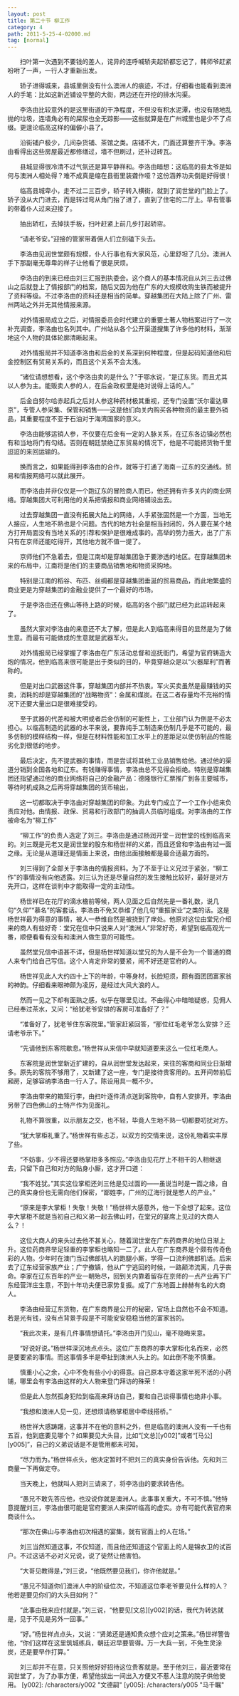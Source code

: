 ```yaml
---
layout: post
title: 第二十节 柳工作
category: 4
path: 2011-5-25-4-02000.md
tag: [normal]
---
```


　　扫叶第一次遇到不要钱的差人，诧异的连呼喊轿夫起轿都忘记了，韩师爷赶紧吩咐了一声，一行人才重新出发。

　　轿子进得城来，县城里倒没有什么澳洲人的痕迹，不过，仔细看也能看到澳洲人的手笔：比如这新近铺设平整的大街，两边还在开挖的排水沟渠。

　　李洛由比较意外的是这里街道的干净程度，不但没有积水泥潭，也没有随地乱抛的垃圾，连墙角必有的屎尿也全无踪影——这些就算是在广州城里也是少不了点缀。更遑论临高这样的偏僻小县了。

　　沿街铺户极少，几间杂货铺、茶馆之类。店铺不大，门面还算整齐干净。李洛由看得出这些房屋最近都修缮过，墙不但刷过，还补过砖瓦。

　　县城显得很冷清不过气氛还是算平静祥和。李洛由暗想：这临高的县太爷是如何与澳洲人相处得？难不成真是缩在县衙里装聋作哑？这份涵养功夫倒是好得很！

　　临高县城卑小，走不过二三百步，轿子转入横街，就到了润世堂的门脸上了。轿子没从大门进去，而是转过弯从角门抬了进了，直到了住宅的二厅上。早有管事的带着仆人过来迎接了。

　　抽出轿杠，去掉扶手板，扫叶赶紧上前几步打起轿帘。

　　“请老爷安。”迎接的管家带着佣人们立刻磕下头去。

　　李洛由见润世堂颇有规模，仆人行事也有大家风范，心里舒坦了几分。澳洲人手下那副毫无尊卑的样子让他看了很是厌烦。

　　李洛由的到来已经由刘三汇报到执委会。这个商人的基本情况自从刘三去过佛山之后就登上了情报部门的档案，随后又因为他在广东的大规模收购生铁而被提升了资料等级。不过李洛由的资料还是相当的简单。穿越集团在大陆上除了广州、雷州两站之外并无其他情报来源。

　　对外情报局成立之后，对情报委员会时代建立的重要土著人物档案进行了一次补充调查，李洛由也名列其中。广州站从各个公开渠道搜集了许多他的材料，渐渐地这个人物的具体轮廓清晰起来。

　　对外情报局并不知道李洛由和后金的关系深到何种程度，但是起码知道他和后金控制区有贸易关系的，而且这个关系不会太浅。

　　“诸位请想想看，这个李洛由卖的是什么？”于鄂水说，“是辽东货。而且尤其以人参为主。能贩卖人参的人，在后金政权里是绝对说得上话的人。”

　　后金自努尔哈赤起兵之后对人参这种药材极其重视，还专门设置“沃尔霍达章京”，专管人参采集、保管和销售——这是他们向关内购买各种物资的最主要外销品，其重要程度不亚于石油对于海湾国家的意义。

　　李洛由能够运销人参，不仅要在后金有一定的人脉关系，在辽东各边镇必然也有和当地将门有勾结。否则在朝廷禁绝辽东贸易的情况下，他是不可能把货物千里迢迢的来回运输的。

　　换而言之，如果能得到李洛由的合作，就等于打通了海南－辽东的交通线。贸易和情报网络可以就此展开。

　　而李洛由并非仅仅是一个跑辽东的冒险商人而已，他还拥有许多关内的商业网络。穿越集团大可利用他的关系把情报和商业网络铺设出去。

　　过去穿越集团一直没有拓展大陆上的网络，人手紧张固然是一个方面，当地无人接应，人生地不熟也是个问题。古代的地方社会是相当封闭的，外人要在某个地方打开局面没有当地关系的引荐和保护是很难成事的。高举的势力虽大，出了广东只有在京师还能吃得开，其他地方就不值一提了。

　　京师他们不急着去，但是江南却是穿越集团急于要渗透的地区。在穿越集团未来的布局中，江南将是他们的主要商品销售地和物资采购地。

　　特别是江南的稻谷、布匹、丝绸都是穿越集团垂涎的贸易商品，而此地繁盛的商业更是为穿越集团的金融业提供了一个最好的市场。

　　于是李洛由还在佛山等待上路的时候，临高的各个部门就已经为此运转起来了。

　　虽然大家对李洛由的来意还不太了解，但是此人到临高来得目的显然是为了做生意。而最有可能做成的生意就是武器军火。

　　对外情报局已经掌握了李洛由在广东活动总督和巡抚衙门，希望为官府铸造大炮的情况，他到临高来很可能是出于类似的目的，毕竟穿越众是以“火器犀利”而著称的。

　　但是对出口武器这件事，穿越集团内部并不热衷。军火买卖虽然是最赚钱的买卖，消耗的却是穿越集团的“战略物资”：金属和煤炭。在这二者存量均不充裕的情况下还要大量出口是很难接受的。

　　至于武器的代差和被大明或者后金仿制的可能性上，工业部门认为倒是不必太担心。以临高制造的武器的水平来说，要靠纯手工制造来仿制几乎是不可能的，最多仿制的模样结构一样，但是在材料性能和加工水平上的差距足以使仿制品的性能劣化到很低的地步。

　　最后决定，先不提武器的事情，而是尝试将其他工业品销售给他。通过他的渠道分销到全国各地和辽东。有钱赚得事情，李洛由总不见得会拒绝。特别是穿越集团还指望通过他的商业网络将自己的金融产品：德隆银行汇票推广到各主要城市，等待时机成熟之后再将穿越集团的货币输出，

　　这一切都取决于李洛由对穿越集团的印象。为此专门成立了一个工作小组来负责应对他。由情报、政保、贸易和行政部门的抽调人员临时组成。对李洛由的工作被命名为“柳工作”

　　“柳工作”的负责人选定了刘三。李洛由是通过杨润开堂－润世堂的线到临高来的。刘三既是元老又是润世堂的股东和杨世祥的义弟，而且还曾和李洛由有过一面之缘。无论是从道理还是情面上来说，由他出面接触都是最合适最方面的。

　　刘三得到了全部关于李洛由的情报资料。为了不至于让义兄过于紧张，“柳工作”的事情没有向他透露。刘三认为还是尽量自然的发生接触比较好，最好是对方先开口，这样在谈判中才能取得一定的主动性。

　　杨世祥已在花厅的滴水檐前等候，两人见面之后自然先是一番礼数，说几句“久仰”“慕名”的客套话。李洛由不免又恭维了他几句“重振家业”之类的话。这是杨世祥最为得意的事情，被人一恭维自然是被挠到了痒处。他原对这位由堂兄介绍来的商人有些好奇：堂兄在信中只说来人对“澳洲人”非常好奇，希望到临高观光一番，顺便看看有没有和澳洲人做生意的可能性。

　　虽然堂兄信中语甚不详，但是杨世祥知道以堂兄的为人是不会为一个普通的商人来专门给自己写信。这个人肯定非常的要紧，闹不好还是官府的人。

　　杨世祥见此人大约四十上下的年龄，中等身材，长脸短须，颇有面团团富家翁的神韵。仔细看来眼神颇为凌厉，是经过大风大浪的人。

　　然而一见之下却有面熟之感，似乎在哪里见过。不由得心中暗暗疑惑，见佣人已经奉过茶水，又问：“给犹老爷安排的客房可准备好了？”

　　“准备好了，犹老爷住东客院里。”管家赶紧回答，“那位红毛老爷怎么安排？还请老爷示下。”

　　“先请他到东客院歇息。”杨世祥从来信中早就知道要来这么一位红毛商人。

　　东客院是润世堂新近扩建的，自从润世堂发达起来，来往的客商和同业日渐增多。原先的客院不够用了，又新建了这一座，专门是接待贵客用的。五开间带前后厢房，足够容纳李洛由一行人了。陈设用具一概不少。

　　李洛由带来的箱笼行李，由扫叶逐件清点送到客院中，自有人安排开。李洛由另带了四色佛山的土特产作为见面礼。

　　礼物不算很重，以示朋友之交，也不轻，毕竟人生地不熟一切都要叨扰对方。

　　“犹大掌柜礼重了。”杨世祥有些忐忑，以双方的交情来说，这份礼物着实丰厚了些。

　　“不妨事，少不得还要杨掌柜多多照应。”李洛由见花厅上不相干的人相继退去，只留下自己和对方的贴身小厮，这才开口道：

　　“我不姓犹。”其实这位掌柜还刘三他是见过面的——虽说当时是一面之缘，自己的真实身份也无需向他们保密，“鄙姓李，广州的辽海行就是憋人的产业。”

　　“原来是李大掌柜！失敬！失敬！”杨世祥大感意外，他一下全想了起来。这位李大掌柜不就是当初自己和义弟一起去佛山时，在堂兄的宴席上见过的大商人么？！

　　这位大商人的来头过去他不甚关心，随着润世堂在广东药商界的地位日渐上升。这位药商界举足轻重的李掌柜也略知一二了。此人在广东商界是个颇有传奇色彩的人物。少年时在澳门当过佛郎机人的跑腿小厮，学得一口流利佛郎机话。后来去了辽东经营家族产业；广宁撤镇，他从广宁逃回的时候，一路颠沛流离，几乎丧命。李家在辽东百年的产业一朝殆尽，回到关内靠着留存在京师的一点产业再下广东经营洋庄生意，不到十年功夫便已家势复振。成了广东地面上赫赫有名的大商人。

　　李洛由经营辽东货物，在广东商界是公开的秘密，官场上自然也不会不知道。若是光有钱，没有点背景手段是不可能安安稳稳当他的富家翁的。

　　“我此次来，是有几件事情想请托。”李洛由开门见山，毫不隐晦来意。

　　“好说好说。”杨世祥深沉地点点头。这位广东商界的李大掌柜化名而来，必然是要要紧的事情。而这事情多半是牵扯到澳洲人头上的。如此倒不能不慎重。

　　慎重小心之余，心中不免有些小小的得意。自己原本守着这家半死不活的小药铺，哪里会有李洛由这样的大人物来登门拜访的殊荣！

　　但是此人忽然孤身犯险到临高来拜访自己，要和自己谈得事情也绝非小事。

　　“我想和澳洲人见一见，还想烦请杨掌柜居中牵线搭桥。”

　　杨世祥大感踌躇，这事并不在他的意料之外，但是临高的澳洲人没有一千也有五百，他到底要见哪个？如果要见大头目，比如“[文总][y002]”或者“[马公][y005]”，自己的义弟说话是不是管用都未可知。

　　“尽力而为。”杨世祥点头，他决定暂时不把刘三的真实身份告诉他。先和刘三商量一下再做定夺。

　　当天晚上，他就叫人把刘三请来了，将李洛由的要求转告他。

　　“愚兄不敢先答应他，也没说你就是澳洲人。此事事关重大，不可不慎。”他特意提醒刘三，李洛由很可能是官府要派人来探听临高的虚实。亦有可能代表官府来商谈什么。

　　“那次在佛山与李洛由初次相遇的宴集，就有官面上的人在场。”

　　刘三当然知道这事，不仅知道，而且他还知道这个官面上的人是锦衣卫的试百户。不过这话不必对义兄说，说了徒然让他害怕。

　　“大哥见教得是，”刘三说，“他既然要见我们，你许他就是。”

　　“愚兄不知道你们澳洲人中的阶级位次，不知道这位李老爷要见什么样的人？他若是要见你们的大头目如何？”

　　“此事由我来应付就是。”刘三说，“他要见[文总][y002]的话，我代为转达就是，见于不见是另外一回事。”

　　“好。”杨世祥点点头，又说：“贤弟还是通知贵众想个应对之策来。”杨世祥警告他，“你们这样在这里筑城练兵，朝廷迟早要管得。万一大兵一到，不免生灵涂炭，还是要早作打算。”

　　刘三却并不在意，只关照他好好招待这位贵客就是。至于他刘三，最近要常在润世堂了，为了办事方便，希望他拔出一间出入方便又不惹人注意的院子供他使用。
[y002]: /characters/y002 "文德嗣"
[y005]: /characters/y005 "马千瞩"
